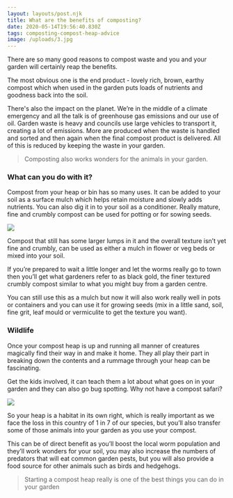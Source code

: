 ```yaml
---
layout: layouts/post.njk
title: What are the benefits of composting?
date: 2020-05-14T19:56:40.830Z
tags: composting-compost-heap-advice
image: /uploads/3.jpg
---
```

There are so many good reasons to compost waste and you and your garden will certainly reap the benefits. 

The most obvious one is the end product - lovely rich, brown, earthy compost which when used in the garden puts loads of nutrients and goodness back into the soil. 

There's also the impact on the planet.  We’re in the middle of a climate emergency and all the talk is of greenhouse gas emissions and our use of oil.  Garden waste is heavy and councils use large vehicles to transport it, creating a lot of emissions.  More are produced when the waste is handled and sorted and then again when the final compost product is delivered.  All of this is reduced by keeping the waste in your garden. 

> Composting also works wonders for the animals in your garden.

### **What can you do with it?**

Compost from your heap or bin has  so many uses.  It can be added to your soil as a surface mulch which helps retain moisture and slowly adds nutrients. You can also dig it in to your soil as a conditioner. Really mature, fine and crumbly compost can be used for potting or for sowing seeds.

![](/uploads/earth-and-worms.jpg)

Compost that still has some larger lumps in it and the overall texture isn’t yet fine and crumbly, can be used as either a mulch in flower or veg beds or mixed into your soil. 

If you’re prepared to wait a little longer and let the worms really go to town then you’ll get what gardeners refer to as black gold, the finer textured crumbly compost similar to what you might buy from a garden centre. 

You can still use this as a mulch but now it will also work really well in pots or containers and you can use it for growing seeds (mix in a little sand, soil, fine grit, leaf mould or vermiculite to get the texture you want).

### Wildlife

Once your compost heap is up and running all manner of creatures magically find their way in and make it home.  They all play their part in breaking down the contents and a rummage through your heap can be fascinating. 

Get the kids involved, it can teach them a lot about what goes on in your garden and they can also go bug spotting. Why not have a compost safari?

![](/uploads/compost-safari.png)

So your heap is a habitat in its own right, which is really important as we face the loss in this country of 1 in 7 of our species, but you’ll also transfer some of those animals into your garden as you use your compost. 

This can be of direct benefit as you’ll boost the local worm population and they’ll work wonders for your soil, you may also increase the numbers of predators that will eat common garden pests, but you will also provide a food source for other animals such as birds and hedgehogs. 

> Starting a compost heap really is one of the best things you can do in your garden

<!--EndFragment-->